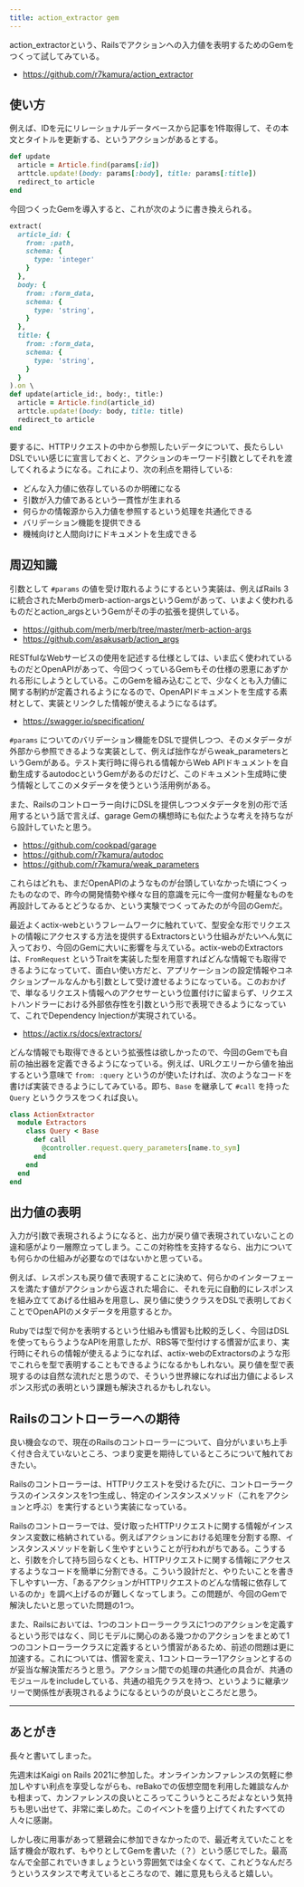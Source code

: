 ```yaml
---
title: action_extractor gem
---
```


action_extractorという、Railsでアクションへの入力値を表明するためのGemをつくって試してみている。

- https://github.com/r7kamura/action_extractor

## 使い方

例えば、IDを元にリレーショナルデータベースから記事を1件取得して、その本文とタイトルを更新する、というアクションがあるとする。

```ruby
def update
  article = Article.find(params[:id])
  arttcle.update!(body: params[:body], title: params[:title])
  redirect_to article
end
```

今回つくったGemを導入すると、これが次のように書き換えられる。

```ruby
extract(
  article_id: {
    from: :path,
    schema: {
      type: 'integer'
    }
  },
  body: {
    from: :form_data,
    schema: {
      type: 'string',
    }
  },
  title: {
    from: :form_data,
    schema: {
      type: 'string',
    }
  }
).on \
def update(article_id:, body:, title:)
  article = Article.find(article_id)
  arttcle.update!(body: body, title: title)
  redirect_to article
end
```

要するに、HTTPリクエストの中から参照したいデータについて、長たらしいDSLでいい感じに宣言しておくと、アクションのキーワード引数としてそれを渡してくれるようになる。これにより、次の利点を期待している:

- どんな入力値に依存しているのか明確になる
- 引数が入力値であるという一貫性が生まれる
- 何らかの情報源から入力値を参照するという処理を共通化できる
- バリデーション機能を提供できる
- 機械向けと人間向けにドキュメントを生成できる

## 周辺知識

引数として `#params` の値を受け取れるようにするという実装は、例えばRails 3に統合されたMerbのmerb-action-argsというGemがあって、いまよく使われるものだとaction_argsというGemがその手の拡張を提供している。

- https://github.com/merb/merb/tree/master/merb-action-args
- https://github.com/asakusarb/action_args

RESTfulなWebサービスの使用を記述する仕様としては、いま広く使われているものだとOpenAPIがあって、今回つくっているGemもその仕様の恩恵にあずかれる形にしようとしている。このGemを組み込むことで、少なくとも入力値に関する制約が定義されるようになるので、OpenAPIドキュメントを生成する素材として、実装とリンクした情報が使えるようになるはず。

- https://swagger.io/specification/

`#params` についてのバリデーション機能をDSLで提供しつつ、そのメタデータが外部から参照できるような実装として、例えば拙作ながらweak_parametersというGemがある。テスト実行時に得られる情報からWeb APIドキュメントを自動生成するautodocというGemがあるのだけど、このドキュメント生成時に使う情報としてこのメタデータを使うという活用例がある。

また、Railsのコントローラー向けにDSLを提供しつつメタデータを別の形で活用するという話で言えば、garage Gemの構想時にも似たような考えを持ちながら設計していたと思う。

- https://github.com/cookpad/garage
- https://github.com/r7kamura/autodoc
- https://github.com/r7kamura/weak_parameters

これらはどれも、まだOpenAPIのようなものが台頭していなかった頃につくったものなので、昨今の開発情勢や様々な目的意識を元に今一度何か軽量なものを再設計してみるとどうなるか、という実験でつくってみたのが今回のGemだ。

最近よくactix-webというフレームワークに触れていて、型安全な形でリクエストの情報にアクセスする方法を提供するExtractorsという仕組みがたいへん気に入っており、今回のGemに大いに影響を与えている。actix-webのExtractorsは、`FromRequest` というTraitを実装した型を用意すればどんな情報でも取得できるようになっていて、面白い使い方だと、アプリケーションの設定情報やコネクションプールなんかも引数として受け渡せるようになっている。このおかげで、単なるリクエスト情報へのアクセサーという位置付けに留まらず、リクエストハンドラーにおける外部依存性を引数という形で表現できるようになっていて、これでDependency Injectionが実現されている。

- https://actix.rs/docs/extractors/

どんな情報でも取得できるという拡張性は欲しかったので、今回のGemでも自前の抽出器を定義できるようになっている。例えば、URLクエリーから値を抽出するという意味で `from: :query` というのが使いたければ、次のようなコードを書けば実装できるようにしてみている。即ち、`Base` を継承して `#call` を持った `Query` というクラスをつくれば良い。

```ruby
class ActionExtractor
  module Extractors
    class Query < Base
      def call
        @controller.request.query_parameters[name.to_sym]
      end
    end
  end
end
```

## 出力値の表明

入力が引数で表現されるようになると、出力が戻り値で表現されていないことの違和感がより一層際立ってしまう。ここの対称性を支持するなら、出力についても何らかの仕組みが必要なのではないかと思っている。

例えば、レスポンスも戻り値で表現することに決めて、何らかのインターフェースを満たす値がアクションから返された場合に、それを元に自動的にレスポンスを組み立ててあげる仕組みを用意し、戻り値に使うクラスをDSLで表明しておくことでOpenAPIのメタデータを用意するとか。

Rubyでは型で何かを表明するという仕組みも慣習も比較的乏しく、今回はDSLを使ってもらうようなAPIを用意したが、RBS等で型付けする慣習が広まり、実行時にそれらの情報が使えるようになれば、actix-webのExtractorsのような形でこれらを型で表明することもできるようになるかもしれない。戻り値を型で表現するのは自然な流れだと思うので、そういう世界線になれば出力値によるレスポンス形式の表明という課題も解決されるかもしれない。

## Railsのコントローラーへの期待

良い機会なので、現在のRailsのコントローラーについて、自分がいまいち上手く付き合えていないところ、つまり変更を期待しているところについて触れておきたい。

Railsのコントローラーは、HTTPリクエストを受けるたびに、コントローラークラスのインスタンスを1つ生成し、特定のインスタンスメソッド（これをアクションと呼ぶ）を実行するという実装になっている。

Railsのコントローラーでは、受け取ったHTTPリクエストに関する情報がインスタンス変数に格納されている。例えばアクションにおける処理を分割する際、インスタンスメソッドを新しく生やすということが行われがちである。こうすると、引数を介して持ち回らなくとも、HTTPリクエストに関する情報にアクセスするようなコードを簡単に分割できる。こういう設計だと、やりたいことを書き下しやすい一方、「あるアクションがHTTPリクエストのどんな情報に依存しているのか」を調べ上げるのが難しくなってしまう。この問題が、今回のGemで解決したいと思っていた問題の1つ。

また、Railsにおいては、1つのコントローラークラスに1つのアクションを定義するという形ではなく、同じモデルに関心のある幾つかのアクションをまとめて1つのコントローラークラスに定義するという慣習があるため、前述の問題は更に加速する。これについては、慣習を変え、1コントローラー1アクションとするのが妥当な解決策だろうと思う。アクション間での処理の共通化の具合が、共通のモジュールをincludeしている、共通の祖先クラスを持つ、というように継承ツリーで関係性が表現されるようになるというのが良いところだと思う。

---

## あとがき

長々と書いてしまった。

先週末はKaigi on Rails 2021に参加した。オンラインカンファレンスの気軽に参加しやすい利点を享受しながらも、reBakoでの仮想空間を利用した雑談なんかも相まって、カンファレンスの良いところってこういうところだよなという気持ちも思い出せて、非常に楽しめた。このイベントを盛り上げてくれたすべての人々に感謝。

しかし夜に用事があって懇親会に参加できなかったので、最近考えていたことを話す機会が取れず、もやりとしてGemを書いた（？）という感じでした。最高なんで全部これでいきましょうという雰囲気では全くなくて、これどうなんだろうというスタンスで考えているところなので、雑に意見もらえると嬉しい。
